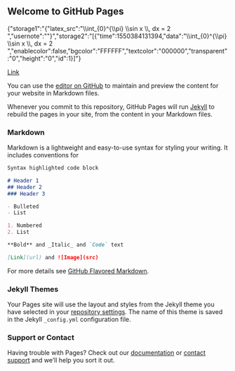 ## Welcome to GitHub Pages

{"storage1":"{\"latex_src\":\"\\\\int_{0}^{\\\\pi} \\\\sin x \\\\, dx = 2 \",\"usernote\":\"\"}","storage2":"[{\"time\":1550384131394,\"data\":\"\\\\int_{0}^{\\\\pi} \\\\sin x \\\\, dx = 2 \",\"enablecolor\":false,\"bgcolor\":\"FFFFFF\",\"textcolor\":\"000000\",\"transparent\":\"0\",\"height\":\"0\",\"id\":1}]"}

[Link](/temp/page1.html)

You can use the [editor on GitHub](https://github.com/DavidMc1948/temp/edit/master/README.md) to maintain and preview the content for your website in Markdown files.

Whenever you commit to this repository, GitHub Pages will run [Jekyll](https://jekyllrb.com/) to rebuild the pages in your site, from the content in your Markdown files.

### Markdown

Markdown is a lightweight and easy-to-use syntax for styling your writing. It includes conventions for

```markdown
Syntax highlighted code block

# Header 1
## Header 2
### Header 3

- Bulleted
- List

1. Numbered
2. List

**Bold** and _Italic_ and `Code` text

[Link](url) and ![Image](src)
```

For more details see [GitHub Flavored Markdown](https://guides.github.com/features/mastering-markdown/).

### Jekyll Themes

Your Pages site will use the layout and styles from the Jekyll theme you have selected in your [repository settings](https://github.com/DavidMc1948/temp/settings). The name of this theme is saved in the Jekyll `_config.yml` configuration file.

### Support or Contact

Having trouble with Pages? Check out our [documentation](https://help.github.com/categories/github-pages-basics/) or [contact support](https://github.com/contact) and we’ll help you sort it out.

